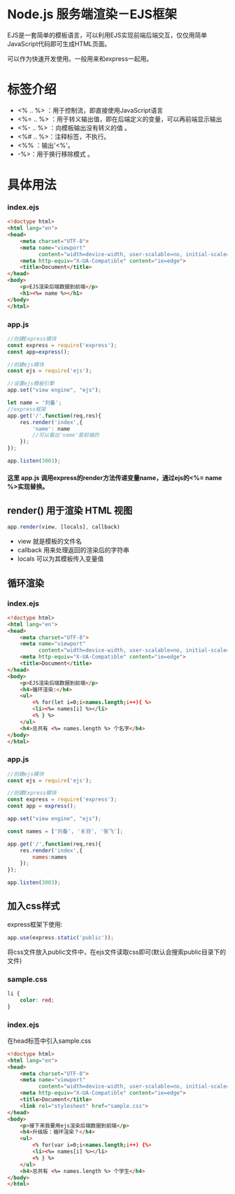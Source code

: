 # Node.js 服务端渲染－EJS框架

EJS是一套简单的模板语言，可以利用EJS实现前端后端交互，仅仅用简单JavaScript代码即可生成HTML页面。

可以作为快速开发使用。一般用来和express一起用。

# 标签介绍
- <% .. %> ：用于控制流，即直接使用JavaScript语言
- <%= .. %> ：用于转义输出值，即在后端定义的变量，可以再前端显示输出
- <%- .. %> ：向模板输出没有转义的值 。
- <%# .. %>：注释标签，不执行。
- <%% ：输出'<%'。
- -%>：用于换行移除模式 。

# 具体用法
### index.ejs
```html
<!doctype html>
<html lang="en">
<head>
    <meta charset="UTF-8">
    <meta name="viewport"
          content="width=device-width, user-scalable=no, initial-scale=1.0, maximum-scale=1.0, minimum-scale=1.0">
    <meta http-equiv="X-UA-Compatible" content="ie=edge">
    <title>Document</title>
</head>
<body>
    <p>EJS渲染后端数据到前端</p>
    <h1><%= name %></h1>
</body>
</html>
```

### app.js
```js
//创建Express模块
const express = require('express');
const app=express();

//创建ejs模块
const ejs = require('ejs');

//设置ejs模板引擎
app.set("view engine", "ejs");

let name = '刘备';
//express框架
app.get('/',function(req,res){
    res.render('index',{
        'name': name
        //可以看出'name'是前端的
    });
});

app.listen(3003);
```

#### 这里 app.js 调用express的render方法传递变量name，通过ejs的<%= name %>实现替换。

## render() 用于渲染 HTML 视图
```js
app.render(view, [locals], callback)
```
- view 就是模板的文件名
- callback 用来处理返回的渲染后的字符串
- locals 可以为其模板传入变量值


## 循环渲染
### index.ejs
```html
<!doctype html>
<html lang="en">
<head>
    <meta charset="UTF-8">
    <meta name="viewport"
          content="width=device-width, user-scalable=no, initial-scale=1.0, maximum-scale=1.0, minimum-scale=1.0">
    <meta http-equiv="X-UA-Compatible" content="ie=edge">
    <title>Document</title>
</head>
<body>
    <p>EJS渲染后端数据到前端</p>
    <h4>循环渲染:</h4>
    <ul>
        <% for(let i=0;i<names.length;i++){ %>
        <li><%= names[i] %></li>
        <% } %>
    </ul>
    <h4>总共有 <%= names.length %> 个名字</h4>
</body>
</html>
```

### app.js
```js
//创建ejs模块
const ejs = require('ejs');

//创建Express模块
const express = require('express');
const app = express();

app.set("view engine", "ejs");

const names = ['刘备', '关羽', '张飞'];

app.get('/',function(req,res){
    res.render('index',{
        names:names
    });
});

app.listen(3003);
```

## 加入css样式

express框架下使用:
```js
app.use(express.static('public'));
```

将css文件放入public文件中，在ejs文件读取css即可(默认会搜索public目录下的文件)

### sample.css
```css
li {
    color: red;
}
```

### index.ejs
在head标签中引入sample.css
```html
<!doctype html>
<html lang="en">
<head>
    <meta charset="UTF-8">
    <meta name="viewport"
          content="width=device-width, user-scalable=no, initial-scale=1.0, maximum-scale=1.0, minimum-scale=1.0">
    <meta http-equiv="X-UA-Compatible" content="ie=edge">
    <title>Document</title>
    <link rel="stylesheet" href="sample.css">
</head>
<body>
    <p>接下来我要用ejs渲染后端数据到前端</p>
    <h4>升级版：循环渲染？</h4>
    <ul>
        <% for(var i=0;i<names.length;i++) {%>
        <li><%= names[i] %></li>
        <% } %>
    </ul>
    <h4>总共有 <%= names.length %> 个学生</h4>
</body>
</html>
```